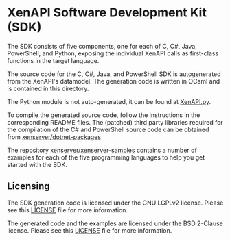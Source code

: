 # XenAPI Software Development Kit (SDK)

The SDK consists of five components, one for each of C, C#, Java, PowerShell,
and Python, exposing the individual XenAPI calls as first-class functions in the
target language.

The source code for the C, C#, Java, and PowerShell SDK is autogenerated from the
XenAPI's datamodel. The generation code is written in OCaml and is contained in
this directory.

The Python module is not auto-generated, it can be found at
[XenAPI.py](../../scripts/examples/python/XenAPI/XenAPI.py).

To compile the generated source code, follow the instructions in the corresponding
README files. The (patched) third party libraries required for the compilation
of the C# and PowerShell source code can be obtained from
[xenserver/dotnet-packages](https://github.com/xenserver/dotnet-packages)

The repository [xenserver/xenserver-samples](https://github.com/xenserver/xenserver-samples)
contains a number of examples for each of the five programming languages to help
you get started with the SDK.

## Licensing

The SDK generation code is licensed under the GNU LGPLv2 license. Please see this
[LICENSE](../../LICENSE) file for more information.

The generated code and the examples are licensed under the BSD 2-Clause license.
Please see this [LICENSE](LICENSE) file for more information.
